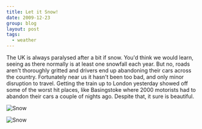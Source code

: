 ```yaml
---
title: Let it Snow!
date: 2009-12-23
group: blog
layout: post
tags:
  - weather
---
```

The UK is always paralysed after a bit if snow. You'd think we would learn, seeing as there normally is at least one snowfall each year. But no, roads aren't thoroughly gritted and drivers end up abandoning their cars across the country. Fortunately near us it hasn't been too bad, and only minor disruption to travel. Getting the train up to London yesterday showed off some of the worst hit places, like Basingstoke where 2000 motorists had to abandon their cars a couple of nights ago. Despite that, it sure is beautiful.

![Snow](/images/uploads/2009/12/5507707-media_httpcrawleywebcoukblogwpcontentuploads200912p16001200A8A63664E3514BFF9F14A1F9AB474A34jpeg_wxIyngJtajdmlao.jpeg.scaled500.jpg)

![Snow](/images/uploads/2009/12/5507708-media_httpcrawleywebcoukblogwpcontentuploads200912p160012003EE2270E00B6439584692129C7DDE71Bjpeg_eidheatHdgGDdzq.jpeg.scaled500.jpg)